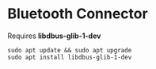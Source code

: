 # Bluetooth Connector
Requires **libdbus-glib-1-dev**
```
sudo apt update && sudo apt upgrade
sudo apt install libdbus-glib-1-dev
```
